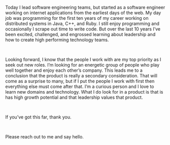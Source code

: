 Today I lead software engineering teams, but started as a software engineer working on internet applications from the earliest days of the web. My day job was programming for the first ten years of my career working on distributed systems in Java, C++, and Ruby. I still enjoy programming and occasionally I scrape out time to write code. But over the last 10 years I’ve been excited, challenged, and engrossed learning about leadership and how to create high performing technology teams.

<br/>

Looking forward, I know that the people I work with are my top priority as I seek out new roles. I’m looking for an energetic group of people who play well together and enjoy each other’s company. This leads me to a conclusion that the product is really a secondary consideration. That will come as a surprise to many, but if I put the people I work with first then everything else must come after that. I’m a curious person and I love to learn new domains and technology. What I do look for in a product is that is has high growth potential and that leadership values that product.

<br/>

If you’ve got this far, thank you.

<br/>

Please reach out to me and say hello.